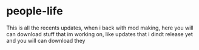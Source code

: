 # people-life
This is all the recents updates, when i back with mod making, here you will can download stuff that im working on, like updates that i dindt release yet and you will can download they

